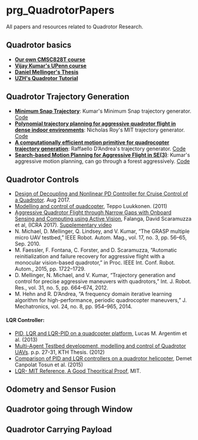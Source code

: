 # prg_QuadrotorPapers
All papers and resources related to Quadrotor Research.

## Quadrotor basics
- [**Our own CMSC828T course**](https://cmsc828t.github.io)
- [**Vijay Kumar's UPenn course**](https://alliance.seas.upenn.edu/~meam620/wiki/index.php)
- [**Daniel Mellinger's Thesis**](https://repository.upenn.edu/cgi/viewcontent.cgi?article=1705&context=edissertations)
- [**UZH's Quadrotor Tutorial**](https://github.com/uzh-rpg/rpg_quadrotor_control/blob/master/documents/theory_and_math/theory_and_math.pdf)

## Quadrotor Trajectory Generation
- [**Minimum Snap Trajectory**](http://www-personal.acfr.usyd.edu.au/spns/cdm/papers/Mellinger.pdf): Kumar's Minimum Snap trajectory generator. [Code](https://github.com/ethz-asl/mav_trajectory_generation)
- [**Polynomial trajectory planning for aggressive quadrotor flight in dense indoor environments**](https://pdfs.semanticscholar.org/8c76/f1add88df14c59f75818952beaa1ec69f62a.pdf):  Nicholas Roy's MIT trajectory generator. [Code](https://github.com/ethz-asl/mav_trajectory_generation)
- [**A computationally efficient motion primitive for quadrocopter trajectory generation**](https://flyingmachinearena.org/wp-content/publications/2015/mueTRO15.pdf): Raffaello D’Andrea's trajectory generator. [Code](https://github.com/ethz-asl/mav_trajectory_generation)
- [**Search-based Motion Planning for Aggressive Flight in SE(3)**](https://arxiv.org/pdf/1710.02748.pdf): Kumar's aggressive motion planning, can go through a forest aggressively. [Code](https://github.com/sikang/mpl_ros)


## Quadrotor Controls
- [Design of Decoupling and Nonlinear PD Controller for Cruise Control of a Quadrotor](https://arxiv.org/pdf/1708.04584.pdf). Aug 2017.
- [Modelling and control of quadcopter](http://sal.aalto.fi/publications/pdf-files/eluu11_public.pdf), Teppo Luukkonen. (2011)
- [Aggressive Quadrotor Flight through Narrow Gaps with Onboard Sensing and Computing using Active Vision](http://rpg.ifi.uzh.ch/doczercs/ICRA17_Falanga.pdf), Falanga, David Scaramuzza et al, (ICRA 2017). [Supplementary video](http://rpg.ifi.uzh.ch/aggressive_flight.html)
- N. Michael, D. Mellinger, Q. Lindsey, and V. Kumar, “The GRASP multiple micro UAV testbed,” IEEE Robot. Autom. Mag., vol. 17, no. 3, pp. 56–65, Sep. 2010.
- M. Faessler, F. Fontana, C. Forster, and D. Scaramuzza, “Automatic reinitialization and failure recovery for aggressive flight with a monocular vision-based quadrotor,” in Proc. IEEE Int. Conf. Robot. Autom., 2015, pp. 1722–1729.
- D. Mellinger, N. Michael, and V. Kumar, “Trajectory generation and control for precise aggressive maneuvers with quadrotors,” Int. J. Robot. Res., vol. 31, no. 5, pp. 664–674, 2012.
- M. Hehn and R. D’Andrea, “A frequency domain iterative learning algorithm for high-performance, periodic quadrocopter maneuvers,” J. Mechatronics, vol. 24, no. 8, pp. 954–965, 2014. 

#### LQR Controller:
- [PID, LQR and LQR-PID on a quadcopter platform](http://ieeexplore.ieee.org/document/6572698/), Lucas M. Argentim et al. (2013)
- [Multi-Agent Testbed development, modelling and control of Quadrotor UAVs](http://kth.diva-portal.org/smash/get/diva2:551115/FULLTEXT01.pdf). p.p. 27-31, KTH Thesis. (2012)
- [Comparison of PID and LQR controllers on a quadrotor helicopter](http://www.naun.org/main/UPress/saed/2015/a442014-074.pdf), Demet Canpolat Tosun et al. (2015)
- [LQR- MIT Reference, A Good Theoritical Proof](https://ocw.mit.edu/courses/mechanical-engineering/2-154-maneuvering-and-control-of-surface-and-underwater-vehicles-13-49-fall-2004/lecture-notes/lec19.pdf), MIT. 


## Odometry and Sensor Fusion

## Quadrotor going through Window

## Quadrotor Carrying Payload

